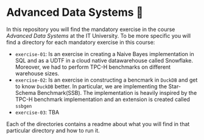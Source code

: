 # Advanced Data Systems 🚀

In this repository you will find the mandatory exercise in the course *Advanced Data Systems* at the IT University.
To be more specific you will find a directory for each mandatory exercise in this course:
- `exercise-01`: Is an exercise in creating a Naive Bayes implementation in SQL and as a UDTF in a cloud native datawarehouse called Snowflake. Moreover, we had to perform TPC-H benchmarks on different warehouse sizes.
- `exercise-02`: Is an exercise in constructing a bencmark in `DuckDB` and get to know `DuckDB` better. In particular, we are implementing the Star-Schema Benchmark(SSB). The implementation is heavily inspired by the TPC-H benchmark implementation and an extension is created called `ssbgen`
- `exercise-03`: TBA

Each of the directories contains a readme about what you will find in that particular directory and how to run it.
